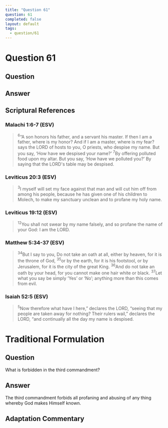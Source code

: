 ```yaml
---
title: "Question 61"
question: 61
completed: false
layout: default
tags:
  - question/61
---
```

# Question 61

## Question


## Answer


## Scriptural References
### Malachi 1:6-7 (ESV)
> <sup>6</sup>“A son honors his father, and a servant his master. If then I am a father, where is my honor? And if I am a master, where is my fear? says the LORD of hosts to you, O priests, who despise my name. But you say, ‘How have we despised your name?’
> <sup>7</sup>By offering polluted food upon my altar. But you say, ‘How have we polluted you?’ By saying that the LORD's table may be despised.

### Leviticus 20:3 (ESV)
> <sup>3</sup>I myself will set my face against that man and will cut him off from among his people, because he has given one of his children to Molech, to make my sanctuary unclean and to profane my holy name.

### Leviticus 19:12 (ESV)
> <sup>12</sup>You shall not swear by my name falsely, and so profane the name of your God: I am the LORD.

### Matthew 5:34-37 (ESV)
> <sup>34</sup>But I say to you, Do not take an oath at all, either by heaven, for it is the throne of God,
> <sup>35</sup>or by the earth, for it is his footstool, or by Jerusalem, for it is the city of the great King.
> <sup>36</sup>And do not take an oath by your head, for you cannot make one hair white or black.
> <sup>37</sup>Let what you say be simply ‘Yes’ or ‘No’; anything more than this comes from evil.

### Isaiah 52:5 (ESV)
> <sup>5</sup>Now therefore what have I here,” declares the LORD, “seeing that my people are taken away for nothing? Their rulers wail,” declares the LORD, “and continually all the day my name is despised.

# Traditional Formulation
## Question
What is forbidden in the third commandment?

## Answer
The third commandment forbids all profaning and abusing of any thing whereby God makes Himself known.

## Adaptation Commentary
